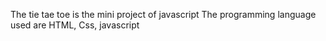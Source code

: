 The tie tae toe is the mini project of javascript
The programming language used are HTML, Css, javascript 
